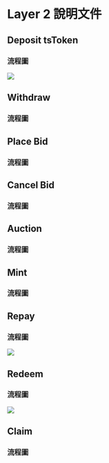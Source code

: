 # Layer 2 說明文件

## Deposit tsToken
### 流程圖
![](https://i.imgur.com/UaOqkfN.png)

## Withdraw
### 流程圖

## Place Bid
### 流程圖

## Cancel Bid
### 流程圖

## Auction
### 流程圖

## Mint
### 流程圖

## Repay
### 流程圖
![](https://i.imgur.com/ZTGLhIy.png)

## Redeem
### 流程圖
![](https://i.imgur.com/3yx53Rs.png)

## Claim
### 流程圖
